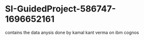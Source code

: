 # SI-GuidedProject-586747-1696652161
contains the data anysis done by kamal kant verma on ibm cognos
